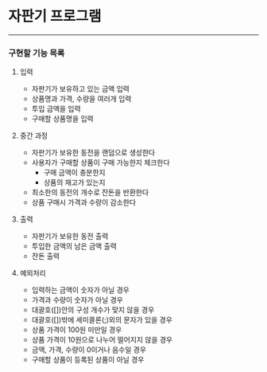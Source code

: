 # 자판기 프로그램
---

### 구현할 기능 목록

1. 입력
   - 자판기가 보유하고 있는 금액 입력
   - 상품명과 가격, 수량을 여러개 입력
   - 투입 금액을 입력
   - 구매할 상품명을 입력


2. 중간 과정
   - 자판기가 보유한 동전을 랜덤으로 생성한다
   - 사용자가 구매할 상품이 구매 가능한지 체크한다
     - 구매 금액이 충분한지
     - 상품의 재고가 있는지
   - 최소한의 동전의 개수로 잔돈을 반환한다
   - 상품 구매시 가격과 수량이 감소한다
    

3. 출력
   - 자판기가 보유한 동전 출력
   - 투입한 금액의 남은 금액 출력
   - 잔돈 출력


4. 예외처리
   - 입력하는 금액이 숫자가 아닐 경우
   - 가격과 수량이 숫자가 아닐 경우
   - 대괄호([])안의 구성 개수가 맞지 않을 경우
   - 대괄호([])밖에 세미콜론(;)외의 문자가 있을 경우
   - 상품 가격이 100원 미만일 경우
   - 상품 가격이 10원으로 나누어 떨어지지 않을 경우
   - 금액, 가격, 수량이 0이거나 음수일 경우
   - 구매할 상품이 등록된 상품이 아닐 경우